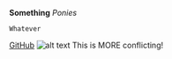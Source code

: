 **Something**
*Ponies*
```
Whatever
```
[GitHub](github.com)
![alt text](phase-0-gps-1/cats-animals-kittens-background.jpg)
This is MORE conflicting!